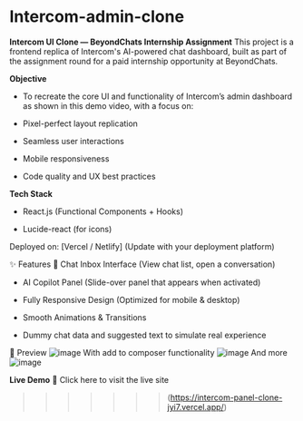 
# Intercom-admin-clone
**Intercom UI Clone — BeyondChats Internship Assignment**
This project is a frontend replica of Intercom's AI-powered chat dashboard, built as part of the assignment round for a paid internship opportunity at BeyondChats.

**Objective**
 - To recreate the core UI and functionality of Intercom’s admin dashboard as shown in this demo video, with a focus on:

 - Pixel-perfect layout replication

 - Seamless user interactions

 - Mobile responsiveness

 - Code quality and UX best practices

**Tech Stack**
 - React.js (Functional Components + Hooks)

 - Lucide-react (for icons)

Deployed on: [Vercel / Netlify] (Update with your deployment platform)

✨ Features
💬 Chat Inbox Interface (View chat list, open a conversation)

 - AI Copilot Panel (Slide-over panel that appears when activated)

 - Fully Responsive Design (Optimized for mobile & desktop)

 - Smooth Animations & Transitions

 - Dummy chat data and suggested text to simulate real experience

📸 Preview
![image](https://github.com/user-attachments/assets/de3b8009-8c7f-46ed-a11d-7a4aed547ee1)
With add to composer functionality
![image](https://github.com/user-attachments/assets/f5df667d-9233-49f6-ac2d-beca59bd9ebf)
And more
![image](https://github.com/user-attachments/assets/074c2b43-6b8b-409b-bab7-27632538857a)




**Live Demo**
🔗 Click here to visit the live site
>>>>>>>(https://intercom-panel-clone-jyi7.vercel.app/)
